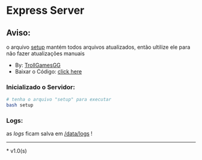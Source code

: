 # Express Server

## Aviso: 

o arquivo [setup](/setup) mantém todos arquivos atualizados, então ultilize ele para não fazer atualizações manuais


* By: [TrollGamesGG](github.com/trolgamesgg)
* Baixar o Código: [click here](https://devs.node-cdn.ga/app/p/exp-server.zip)

### Inicializado o Servidor:

```bash
# tenha o arquivo "setup" para executar
bash setup
```

### Logs:

as *logs* ficam salva em [/data/logs](/data/logs) !

<hr>
* v1.0(s)
